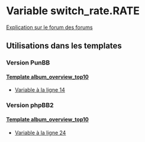 # Variable switch_rate.RATE
[Explication sur le forum des forums](http://forum.forumactif.com/t294113-listing-des-variables#switch_rate.RATE)
## Utilisations dans les templates
### Version PunBB
#### [Template album_overview_top10](punbb/album_overview_top10.md)
* [Variable à la ligne 14](../punbb/album_overview_top10.tpl#L14)
### Version phpBB2
#### [Template album_overview_top10](subsilver/album_overview_top10.md)
* [Variable à la ligne 24](../subsilver/album_overview_top10.tpl#L24)